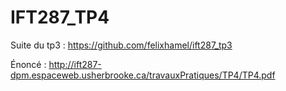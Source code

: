 IFT287_TP4
==========

Suite du tp3 : https://github.com/felixhamel/ift287_tp3

Énoncé : http://ift287-dpm.espaceweb.usherbrooke.ca/travauxPratiques/TP4/TP4.pdf
